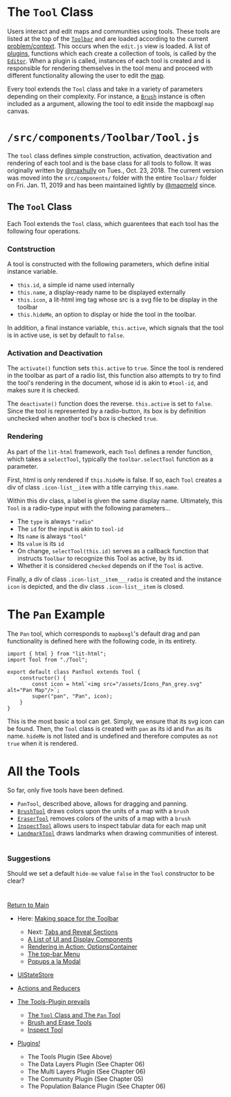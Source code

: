 # The `Tool` Class

Users interact and edit maps and communities using tools. These
tools are listed at the top of the [`Toolbar`] and are loaded according
to the current [problem/context]. This occurs when the `edit.js` view
is loaded. A list of [plugins], functions which each create a collection
of tools, is called by the [`Editor`]. When a plugin is called,
instances of each tool is created and is responsible for rendering
themselves in the tool menu and proceed with different functionality
allowing the user to edit the [map]. 

Every tool extends the `Tool` class and take in a variety of parameters
depending on their complexity. For instance, a [`Brush`] instance is
often included as a argument, allowing the tool to edit inside the
mapboxgl `map` canvas. 

# `/src/components/Toolbar/Tool.js`
The `tool` class defines simple construction, activation, deactivation
and rendering of each tool and is the base class for all tools to
follow. It was originally written by [@maxhully] on Tues., Oct. 23,
2018. The current version was moved into the `src/components/` folder
with the entire `Toolbar/` folder on Fri. Jan. 11, 2019 and has been
maintained lightly by [@mapmeld] since. 

## The `Tool` Class
Each Tool extends the `Tool` class, which guarentees that each tool has
the following four operations. 

### Contstruction
A tool is constructed with the following parameters, which define
initial instance variable.
- `this.id`, a simple id name used internally
- `this.name`, a display-ready name to be displayed externally
- `this.icon`, a lit-html img tag whose src is a svg file to be display
in the toolbar
- `this.hideMe`, an option to display or hide the tool in the toolbar.

In addition, a final instance variable, `this.active`, which signals
that the tool is in active use, is set by default to `false`. 

### Activation and Deactivation 

The `activate()` function sets `this.active` to `true`. Since the tool
is rendered in the toolbar as part of a radio list, this function also
attempts to try to find the tool's rendering in the document, whose id
is akin to `#tool-id`, and makes sure it is checked. 

The `deactivate()` function does the reverse. `this.active` is set to 
`false`. Since the tool is represented by a radio-button, its box is
by definition unchecked when another tool's box is checked `true`. 

### Rendering

As part of the `lit-html` framework, each `Tool` defines a render
function, which takes a `selectTool`, typically the `toolbar.selectTool`
function as a parameter. 

First, html is only rendered if `this.hideMe` is false. If so, each
`Tool` creates a div of class `.icon-list__item` with a title carrying
`this.name`.

Within this div class, a label is given the same display name.
Ultimately, this `Tool` is a radio-type input with the following
parameters...
- The `type` is always `"radio"`
- The `id` for the input is akin to `tool-id`
- Its `name` is always `"tool"`
- Its `value` is its `id`
- On change, `selectTool(this.id)` serves as a callback function that
instructs `Toolbar` to recognize this Tool as active, by its id.
- Whether it is considered `checked` depends on if the `Tool` is active.

Finally, a div of class `.icon-list__item___radio` is created and the
instance `icon` is depicted, and the div class `.icon-list__item` is
closed.

# The `Pan` Example

The `Pan` tool, which corresponds to `mapboxgl`'s default drag and pan
functionality is defined here with the following code, in its entirety.
```
import { html } from "lit-html";
import Tool from "./Tool";

export default class PanTool extends Tool {
    constructor() {
        const icon = html`<img src="/assets/Icons_Pan_grey.svg" alt="Pan Map"/>`;
        super("pan", "Pan", icon);
    }
}
```
This is the most basic a tool can get. Simply, we ensure that its svg
icon can be found. Then, the `Tool` class is created with `pan` as its
id and `Pan` as its name. `hideMe` is not listed and is undefined and
therefore computes as `not true` when it is rendered. 

# All the Tools

So far, only five tools have been defined.

- `PanTool`, described above, allows for dragging and panning.
- [`BrushTool`] draws colors upon the units of a map with a `brush`
- [`EraserTool`] removes colors of the units of a map with a `brush`
- [`InspectTool`] allows users to inspect tabular data for each map unit
- [`LandmarkTool`] draws landmarks when drawing communities of interest.

# #

### Suggestions
Should we set a default `hide-me` value `false` in the `Tool`
constructor to be clear?

# #

[Return to Main](../README.md)
- Here: [Making space for the Toolbar](../03toolsplugins/toolbar.md)
  - Next: [Tabs and Reveal Sections](../03toolsplugins/sections.md)
  - [A List of UI and Display Components](../03toolsplugins/uicomponents.md)
  - [Rendering in Action: OptionsContainer](../03toolsplugins/optionscontainer.md)
  - [The top-bar Menu](../03toolsplugins/topmenu.md)
  - [Popups a la Modal](../03toolsplugins/modal.md)

- [UIStateStore](../03toolsplugins/uistatestore.md)
- [Actions and Reducers](../03toolsplugins/actionsreducers.md)

- [The Tools-Plugin prevails](../03toolsplugins/toolsplugin.md)
  - [The `Tool` Class and The `Pan` Tool](../03toolsplugins/tool.md)
  - [Brush and Erase Tools](../03toolsplugins/BrushEraseTools.md)
  - [Inspect Tool](../03toolsplugins/inspecttool.md)

- [Plugins!](../03toolsplugins/plugins.md)
  - The Tools Plugin (See Above)
  - The Data Layers Plugin (See Chapter 06)
  - The Multi Layers Plugin (See Chapter 06)
  - The Community Plugin (See Chapter 05)
  - The Population Balance Plugin (See Chapter 06)

[@maxhully]: http://github.com/maxhully
[@mapmeld]: http://github.com/mapmeld

[problem/context]: ../01contextplan/plancontext.md

[`Editor`]: ../02editormap/editor.md
[map]: ../02editormap/map.md

[`Toolbar`]: ../03toolsplugins/toolbar.md
[plugins]: ../03toolsplugins/plugins.md
[`Brush`]: ../04drawing/brush.md

[`BrushTool`]: ../03toolsplugins/brusherasetools.md
[`EraserTool`]: ../03toolsplugins/brusherasetools.md
[`InspectTool`]: ../03toolsplugins/inspecttool.md
[`LandmarkTool`]: ../05landmarks/landmarktool.md
